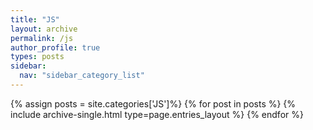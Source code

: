 ```yaml
---
title: "JS"
layout: archive
permalink: /js
author_profile: true
types: posts
sidebar:
  nav: "sidebar_category_list"
---
```


{% assign posts = site.categories['JS']%}
{% for post in posts %}
  {% include archive-single.html type=page.entries_layout %}
{% endfor %}

